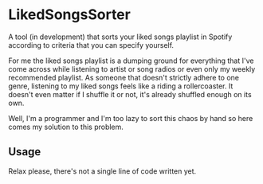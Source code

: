 # LikedSongsSorter

A tool (in development) that sorts your liked songs playlist in Spotify according to criteria that you can specify yourself.

For me the liked songs playlist is a dumping ground for everything that I've come across while listening to artist or song radios or even only my weekly recommended playlist. As someone that doesn't strictly adhere to one genre, listening to my liked songs feels like a riding a rollercoaster. It doesn't even matter if I shuffle it or not, it's already shuffled enough on its own.

Well, I'm a programmer and I'm too lazy to sort this chaos by hand so here comes my solution to this problem.

## Usage

Relax please, there's not a single line of code written yet.